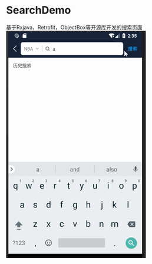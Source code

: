 # SearchDemo
基于Rxjava，Retrofit，ObjectBox等开源库开发的搜索页面
![image](https://github.com/HeJiaomy/SearchDemo/blob/master/guide.gif)
